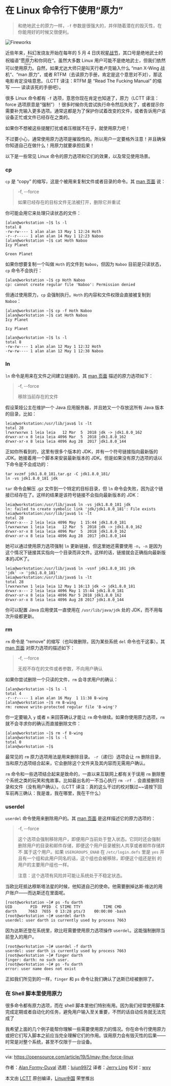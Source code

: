 [#]: collector: (lujun9972)
[#]: translator: (Moelf)
[#]: reviewer: (wxy)
[#]: publisher: (wxy)
[#]: url: (https://linux.cn/article-10881-1.html)
[#]: subject: (Using the force at the Linux command line)
[#]: via: (https://opensource.com/article/19/5/may-the-force-linux)
[#]: author: (Alan Formy-Duval  https://opensource.com/users/alanfdoss)

在 Linux 命令行下使用“原力”
======

> 和绝地武士的原力一样，`-f` 参数是很强大的，并伴随着潜在的毁灭性，在你能用好的时候又很便利。

![Fireworks](https://img.linux.net.cn/data/attachment/album/201905/21/083913jqbwn4ywq1jqnb9y.jpg)

近些年来，科幻发烧友开始在每年的 5 月 4 日庆祝[星战节][2]，其口号是绝地武士的祝福语”愿<ruby>原力<rt>Force</rt></ruby>和你同在“。虽然大多数 Linux 用户可能不是绝地武士，但我们依然可以使用<ruby>原力<rt>Force</rt></ruby>。自然，如果尤达大师只是叫天行者卢克输入什么 “man X-Wing 战机“、“man 原力”，或者 RTFM（去读原力手册，肯定是这个意思对不对），那这电影肯定没啥意思。（LCTT 译注：RTFM 是 “Read The Fucking Manual” 的缩写 —— 读读该死的手册吧）。

很多 Linux 命令都有 `-f` 选项，意思你现在肯定也知道了，原力（LCTT 译注：force 选项原意是“强制”）！很多时候你先尝试执行命令然后失败了，或者提示你需要补充输入更多选项。通常这都是为了保护你试着改变的文件，或者告诉用户该设备正忙或文件已经存在之类的。

如果你不想被这些提醒打扰或者压根就不在乎，就使用原力吧！

不过要小心，通常使用原力选项是摧毁性的。所以用户一定要格外注意！并且确保你知道自己在做什么！用原力就要承担后果！

以下是一些常见 Linux 命令的原力选项和它们的效果，以及常见使用场景。

### cp

`cp` 是 “copy” 的缩写，这是个被用来复制文件或者目录的命令。其 [man 页面][3] 说：

> -f, --force
> 
> 如果已经存在的目标文件无法被打开，删除它并重试

你可能会用它来处理只读状态的文件：

```
[alan@workstation ~]$ ls -l
total 8
-rw-rw---- 1 alan alan 13 May 1 12:24 Hoth
-r--r----- 1 alan alan 14 May 1 12:23 Naboo
[alan@workstation ~]$ cat Hoth Naboo
Icy Planet

Green Planet
```

如果你想要复制一个叫做 `Hoth` 的文件到 `Naboo`，但因为 `Naboo` 目前是只读状态，`cp` 命令不会执行：

```
[alan@workstation ~]$ cp Hoth Naboo
cp: cannot create regular file 'Naboo': Permission denied
```

但通过使用原力，`cp` 会强制执行。`Hoth` 的内容和文件权限会直接被复制到 `Naboo`：


```
[alan@workstation ~]$ cp -f Hoth Naboo
[alan@workstation ~]$ cat Hoth Naboo
Icy Planet

Icy Planet

[alan@workstation ~]$ ls -l
total 8
-rw-rw---- 1 alan alan 12 May 1 12:32 Hoth
-rw-rw---- 1 alan alan 12 May 1 12:38 Naboo
```

### ln

`ln` 命令是用来在文件之间建立链接的，其 [man 页面][4] 描述的原力选项如下：


> -f, --force
>
> 移除当前存在的文件


假设莱娅公主在维护一个 Java 应用服务器，并且她又一个存放这所有 Java 版本的目录，比如：

```
leia@workstation:/usr/lib/java$ ls -lt
total 28
lrwxrwxrwx 1 leia leia   12 Mar  5  2018 jdk -> jdk1.8.0_162
drwxr-xr-x 8 leia leia 4096 Mar  5  2018 jdk1.8.0_162
drwxr-xr-x 8 leia leia 4096 Aug 28  2017 jdk1.8.0_144
```

正如你所看到的，这里有很多个版本的 JDK，并有一个符号链接指向最新版的 JDK。她接着用一个脚本来安装最新版本的 JDK。但是如果没有原力选项的话以下命令是不会成功的：

```
tar xvzmf jdk1.8.0_181.tar.gz -C jdk1.8.0_181/
ln -vs jdk1.8.0_181 jdk
```

`tar` 命令会解压 .gz 文件到一个特定的目标目录，但 `ln` 命令会失败，因为这个链接已经存在了。这样的结果是该符号链接不会指向最新版本的 JDK：

```
leia@workstation:/usr/lib/java$ ln -vs jdk1.8.0_181 jdk
ln: failed to create symbolic link 'jdk/jdk1.8.0_181': File exists
leia@workstation:/usr/lib/java$ ls -lt
total 28
drwxr-x--- 2 leia leia 4096 May  1 15:44 jdk1.8.0_181
lrwxrwxrwx 1 leia leia   12 Mar  5  2018 jdk -> jdk1.8.0_162
drwxr-xr-x 8 leia leia 4096 Mar  5  2018 jdk1.8.0_162
drwxr-xr-x 8 leia leia 4096 Aug 28  2017 jdk1.8.0_144
```

她可以通过使用原力选项强制 `ln` 更新链接，但这里她还需要使用 `-n`，`-n` 是因为这个情况下链接其实指向一个目录而非文件。这样的话，链接就会正确指向最新版本的JDK了。

```
leia@workstation:/usr/lib/java$ ln -vsnf jdk1.8.0_181 jdk
'jdk' -> 'jdk1.8.0_181'
leia@workstation:/usr/lib/java$ ls -lt
total 28
lrwxrwxrwx 1 leia leia 12 May 1 16:13 jdk -> jdk1.8.0_181
drwxr-x--- 2 leia leia 4096 May 1 15:44 jdk1.8.0_181
drwxr-xr-x 8 leia leia 4096 Mar 5 2018 jdk1.8.0_162
drwxr-xr-x 8 leia leia 4096 Aug 28 2017 jdk1.8.0_144
```

你可以配置 Java 应用使其一直使用在 `/usr/lib/java/jdk` 处的 JDK，而不用每次升级都更新。

### rm

`rm` 命令是 “remove” 的缩写（也叫做删除，因为某些系统 `del` 命令也干这事）。其 [man 页面][5] 对原力选项的描述如下：


> -f, --force
> 
> 无视不存在的文件或者参数，不向用户确认

如果你尝试删除一个只读的文件，`rm` 会寻求用户的确认：

```
[alan@workstation ~]$ ls -l
total 4
-r--r----- 1 alan alan 16 May  1 11:38 B-wing
[alan@workstation ~]$ rm B-wing 
rm: remove write-protected regular file 'B-wing'?
```

你一定要输入 `y` 或者 `n` 来回答确认才能让 `rm` 命令继续。如果你使用原力选项，`rm` 就不会寻求你的确认而直接删除文件：

```
[alan@workstation ~]$ rm -f B-wing
[alan@workstation ~]$ ls -l
total 0
[alan@workstation ~]$
```

最常见的 `rm` 原力选项用法是用来删除目录。 `-r`（递归）选项会让 `rm` 删除目录，当和原力选项结合起来，它会删除这个文件夹及其内容而无需用户确认。

`rm` 命令和一些选项结合起来是致命的，一直以来互联网上都有关于误用 `rm` 删除整个系统之类的玩笑和鬼故事。比如最出名的一不当心执行 `rm -rf .` 会直接删除目录和文件（没有用户确认）。（LCTT 译注：真的这么干过的校对飘过~~请按下回车前再三确认：我是谁，我在哪里，我在干什么）

### userdel

`userdel` 命令使用来删除用户的。其 [man 页面][6] 是这样描述它的原力选项的：

> -f, --force
> 
> 这个选项会强制移除用户，即便用户当前处于登入状态。它同时还会强制
删除用户的目录和邮件存储，即便这个用户目录被别人共享或者邮件存储并不
属于这个用户。如果 `USERGROUPS_ENAB` 在 `/etc/login.defs` 里是 `yes` 
并且有一个组和此用户同名的话，这个组也会被移除，即便这个组还是别
的用户的主要用户组也一样。
>
> 注意：这个选项有风险并可能让系统处于不稳定状态。

当欧比旺抵达穆斯塔法星的时候，他知道自己的使命。他需要删掉达斯·维达的用户账户——而达斯还在里面呢。

```
[root@workstation ~]# ps -fu darth
UID        PID  PPID  C STIME TTY          TIME CMD
darth     7663  7655  0 13:28 pts/3    00:00:00 -bash
[root@workstation ~]# userdel darth
userdel: user darth is currently used by process 7663
```

因为达斯还登在系统里，欧比旺需要使用原力选项操作 `userdel`。这能强制删除当前登入的用户。

```
[root@workstation ~]# userdel -f darth
userdel: user darth is currently used by process 7663
[root@workstation ~]# finger darth
finger: darth: no such user.
[root@workstation ~]# ps -fu darth
error: user name does not exist
```

正如我们所见到的一样，`finger` 和 `ps` 命令让我们确认了达斯已经被删除了。

### 在 Shell 脚本里使用原力

很多命令都有原力选项，而在 shell 脚本里他们特别有用。因为我们经常使用脚本完成定期或者自动化的任务，避免用户输入至关重要，不然的话自动任务就无法完成了

我希望上面的几个例子能帮你理解一些需要使用原力的情况。你在命令行使用原力或把它们写入脚本之前应当完全理解它们的作用。误用原力会有毁灭性的后果——时常是对整个系统，甚至不仅限于一台设备。

--------------------------------------------------------------------------------

via: https://opensource.com/article/19/5/may-the-force-linux

作者：[Alan Formy-Duval][a]
选题：[lujun9972][b]
译者：[Jerry Ling](https://github.com/Moelf)
校对：[wxy](https://github.com/wxy)

本文由 [LCTT](https://github.com/LCTT/TranslateProject) 原创编译，[Linux中国](https://linux.cn/) 荣誉推出

[a]: https://opensource.com/users/alanfdoss
[b]: https://github.com/lujun9972
[1]: https://opensource.com/sites/default/files/styles/image-full-size/public/lead-images/fireworks_light_art_design.jpg?itok=hfx9i4By (Fireworks)
[2]: https://www.starwars.com/star-wars-day
[3]: http://man7.org/linux/man-pages/man1/cp.1.html
[4]: http://man7.org/linux/man-pages/man1/ln.1.html
[5]: http://man7.org/linux/man-pages/man1/rm.1.html
[6]: http://man7.org/linux/man-pages/man8/userdel.8.html
